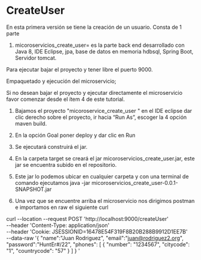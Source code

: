 # CreateUser

En esta primera versión se tiene la creación de un usuario. Consta de 1 parte 

1. micoroservicios_create_user= es la parte back end desarrollado con Java 8, IDE Eclipse, jpa, base de datos en memoria hdbsql, Spring Boot, Servidor tomcat.

Para ejecutar bajar el proyecto y tener libre el puerto 9000. 

Empaquetado y ejecución del microservicio;

Si no desean bajar el proyecto y ejecutar directamente el microservicio favor comenzar desde el ítem 4 de este tutorial.
 
 1. Bajamos el proyecto "micoroservice_create_user " en el IDE eclipse dar clic derecho sobre el proyecto, ir hacia “Run As”, escoger la 4 opción maven build.

 

2. En la opción Goal poner deploy y dar clic en Run

 

3. Se ejecutará construirá  el jar.

4. En la carpeta target se creará el jar  micoroservicios_create_user.jar, este jar se encuentra subido en el repositorio.
 


5. Este jar lo podemos ubicar en cualquier carpeta y con una terminal de comando ejecutamos 
java -jar micoroservicios_create_user-0.0.1-SNAPSHOT.jar


 

6. Una vez que se encuentre arriba el microservicio nos dirigimos postman e importamos en raw el siguiente curl

curl --location --request POST 'http://localhost:9000/createUser' \
--header 'Content-Type: application/json' \
--header 'Cookie: JSESSIONID=16478E54F319F8B20B288B9912D1EE7B' \
--data-raw '{
    "name":"Juan Rodriguez",
    "email":"juan@rodriguez2.org",
    "password":"HuntEr#/22",
    "phones": [
        {
            "number": "1234567",
            "citycode": "1",
            "countrycode": "57"
        }
    ]
}
'

 
